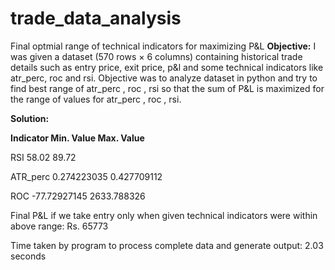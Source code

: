 # trade_data_analysis
Final optmial range of technical indicators for maximizing P&amp;L
**Objective:** I was given a dataset (570 rows × 6 columns) containing historical trade details such as entry price, exit price, p&l and some technical indicators like atr_perc, roc and rsi. Objective was to analyze dataset in python and  try to find best range of atr_perc , roc , rsi  so that the sum of P&L is maximized for the range of values for atr_perc , roc , rsi.

**Solution:**

**Indicator	Min. Value	  Max. Value**

RSI 		    58.02 		    89.72

ATR_perc	  0.274223035   0.427709112

ROC		      -77.72927145  2633.788326

Final P&L if we take entry only when given technical indicators were within above range: Rs. 65773

Time taken by program to process complete data and generate output: 2.03 seconds
